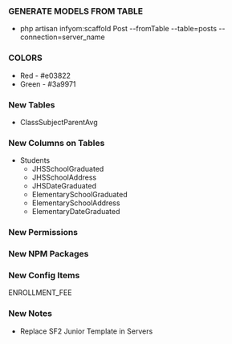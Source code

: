 

### GENERATE MODELS FROM TABLE
- php artisan infyom:scaffold Post --fromTable --table=posts --connection=server_name


### COLORS
- Red - #e03822
- Green - #3a9971

### New Tables
- ClassSubjectParentAvg

### New Columns on Tables
- Students
    - JHSSchoolGraduated
    - JHSSchoolAddress
    - JHSDateGraduated
    - ElementarySchoolGraduated
    - ElementarySchoolAddress
    - ElementaryDateGraduated

### New Permissions

### New NPM Packages


### New Config Items
ENROLLMENT_FEE

### New Notes
- Replace SF2 Junior Template in Servers
